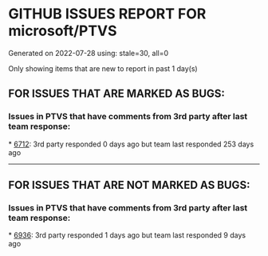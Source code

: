 
# GITHUB ISSUES REPORT FOR microsoft/PTVS


Generated on 2022-07-28 using: stale=30, all=0


Only showing items that are new to report in past 1 day(s)


## FOR ISSUES THAT ARE MARKED AS BUGS:


### Issues in PTVS that have comments from 3rd party after last team response:


\* [6712](https://github.com/microsoft/PTVS/issues/6712 "The option &quot;Python/Native Debugging&quot; is missing."): 3rd party responded 0 days ago but team last responded 253 days ago

---

## FOR ISSUES THAT ARE NOT MARKED AS BUGS:


### Issues in PTVS that have comments from 3rd party after last team response:


\* [6936](https://github.com/microsoft/PTVS/issues/6936 "Skip tests after clicking “Analyze Code Coverage”."): 3rd party responded 1 days ago but team last responded 9 days ago

